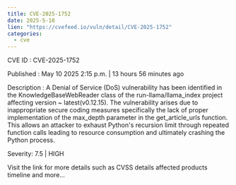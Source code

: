 ```yaml
---
title: CVE-2025-1752
date: 2025-5-10
lien: "https://cvefeed.io/vuln/detail/CVE-2025-1752"
categories:
  - cve
---
```


CVE ID : CVE-2025-1752

Published :  May 10
2025
2:15 p.m. | 13 hours
56 minutes ago

Description : A Denial of Service (DoS) vulnerability has been identified in the KnowledgeBaseWebReader class of the run-llama/llama_index project
affecting version ~ latest(v0.12.15). The vulnerability arises due to inappropriate secure coding measures
specifically the lack of proper implementation of the max_depth parameter in the get_article_urls function. This allows an attacker to exhaust Python's recursion limit through repeated function calls
leading to resource consumption and ultimately crashing the Python process.

Severity: 7.5 | HIGH

Visit the link for more details
such as CVSS details
affected products
timeline
and more...
